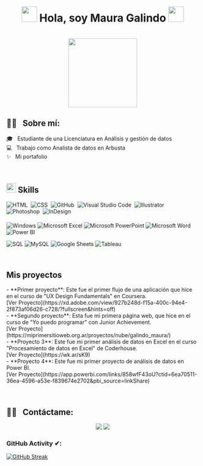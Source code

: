 

<h1 align="center"><b><img src="https://camo.githubusercontent.com/aed61247fb59e3b38d417a3f363e0734b5951cc3afb93948f35c4c0d2cc928d0/68747470733a2f2f6d656469612e67697068792e636f6d2f6d656469612f4f624e547738557a7779364b512f67697068792e676966 " width="40px"> Hola, soy Maura Galindo </b><img src="https://user-images.githubusercontent.com/5679180/79618120-0daffb80-80be-11ea-819e-d2b0fa904d07.gif" width="40px"></h1>


</h1>



<br clear="both">

<div align="center">
  <img height="180" src="https://media.giphy.com/media/9LwSYQz5jGpOyYr163/giphy.gif"  />
</div>


<h2>🤝🏻 &nbsp; Sobre mí:</h2>
<p align="left">
  🎓 &nbsp; Estudiante de una Licenciatura en Análisis y gestión de datos <br>
  💻 &nbsp; Trabajo como Analista de datos en Arbusta <br>
  ✨ &nbsp; Mi portafolio
</p>

<br clear="both"/>

## <img src="https://media2.giphy.com/media/QssGEmpkyEOhBCb7e1/giphy.gif?cid=ecf05e47a0n3gi1bfqntqmob8g9aid1oyj2wr3ds3mg700bl&rid=giphy.gif" width="25"><b> Skills</b>

<p align="left" style="margin-bottom: 20px;">
  <img src="https://img.shields.io/badge/-HTML-05122A?style=flat&logo=HTML5" alt="HTML">&nbsp;
  <img src="https://img.shields.io/badge/-CSS-05122A?style=flat&logo=CSS3&logoColor=1572B6" alt="CSS">&nbsp;
  <img src="https://img.shields.io/badge/-GitHub-05122A?style=flat&logo=github" alt="GitHub">&nbsp;
  <img src="https://img.shields.io/badge/-Visual%20Studio%20Code-05122A?style=flat&logo=visual-studio-code&logoColor=007ACC" alt="Visual Studio Code">&nbsp;
  <img src="https://img.shields.io/badge/-Illustrator-05122A?style=flat&logo=adobe-illustrator" alt="Illustrator">&nbsp;
   <img src="https://img.shields.io/badge/-Photoshop-05122A?style=flat&logo=adobe-photoshop" alt="Photoshop">&nbsp;
  <img src="https://img.shields.io/badge/-InDesign-05122A?style=flat&logo=adobe-indesign" alt="InDesign">&nbsp;
</p>

 
![Windows](https://img.shields.io/badge/-Windows-0078D4?style=flat&logo=windows&logoColor=white)
![Microsoft Excel](https://img.shields.io/badge/-Microsoft%20Excel-217346?style=flat&logo=microsoft-excel&logoColor=white)
![Microsoft PowerPoint](https://img.shields.io/badge/-Microsoft%20PowerPoint-D83B01?style=flat&logo=microsoft-powerpoint&logoColor=white)
![Microsoft Word](https://img.shields.io/badge/-Microsoft%20Word-2B5797?style=flat&logo=microsoft-word&logoColor=white)
![Power BI](https://img.shields.io/badge/-Power%20BI-F2C811?style=flat&logo=power-bi&logoColor=white)



![SQL](https://img.shields.io/badge/-SQL-4479A1?style=flat&logo=microsoft-sql-server&logoColor=white)
![MySQL](https://img.shields.io/badge/-MySQL-4479A1?style=flat&logo=mysql&logoColor=white)
![Google Sheets](https://img.shields.io/badge/-Google%20Sheets-0F9D58?style=flat&logo=google-sheets&logoColor=white)
![Tableau](https://img.shields.io/badge/-Tableau-E97627?style=flat&logo=tableau&logoColor=white)


<br clear="both"/>




<h2>Mis proyectos</h2>

<p align="left">
  - **Primer proyecto**: Este fue el primer flujo de una aplicación que hice en el curso de "UX Design Fundamentals" en Coursera. <br>
  [Ver Proyecto](https://xd.adobe.com/view/927b248d-f15a-400c-94e4-2f873af06d26-c728/?fullscreen&hints=off) <br>
  - **Segundo proyecto**: Esta fue mi primera página web, que hice en el curso de "Yo puedo programar" con Junior Achievement. <br>
  [Ver Proyecto](https://miprimersitioweb.org.ar/proyectos/nube/galindo_maura/) <br>
  - **Proyecto 3**: Este fue mi primer análisis de datos en Excel en el curso "Procesamiento de datos en Excel" de Coderhouse. <br>
  [Ver Proyecto](https://wk.ar/sK9) <br>
  - **Proyecto 4**: Este fue mi primer proyecto de análisis de datos en Power BI. <br>
  [Ver Proyecto](https://app.powerbi.com/links/858wfF43oU?ctid=6ea70511-36ea-4596-a53e-f839674e2702&pbi_source=linkShare) <br>
</p>

<br clear="both"/>

<h2>🤝🏻 &nbsp; Contáctame:</h2>

<p align="center">
  <a href="https://www.linkedin.com/in/maura-galindo/"><img src="https://img.shields.io/badge/-LinkedIn-0077B5?style=flat&logo=LinkedIn&logoColor=white"/></a>
  <a href="mailto:mauralizeth1699@gmail.com"><img src="https://img.shields.io/badge/-Gmail-D14836?style=flat&logo=Gmail&logoColor=white"/></a>
</p>




### GitHub Activity ✔:



[![GitHub Streak](https://github-readme-streak-stats.herokuapp.com?user=Mauragalindo16&theme=aura-dark&hide_border=false&locale=es&date_format=j%2Fn%5B%2FY%5D&card_width=491)](https://git.io/streak-stats)

<br/>
<br/>
<br/>

























